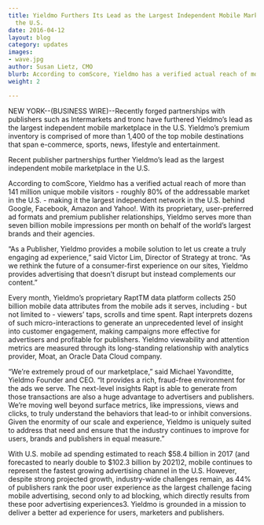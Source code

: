 ```yaml
---
title: Yieldmo Furthers Its Lead as the Largest Independent Mobile Marketplace in
  the U.S.
date: 2016-04-12
layout: blog
category: updates
images:
- wave.jpg
author: Susan Lietz, CMO
blurb: According to comScore, Yieldmo has a verified actual reach of more than 141 million unique mobile visitors - roughly 80% of the addressable market in the U.S. - making it the largest independent network in the U.S. behind Google, Facebook, Amazon and Yahoo
weight: 2

---
```

NEW YORK--(BUSINESS WIRE)--Recently forged partnerships with publishers such as Intermarkets and tronc have furthered Yieldmo’s lead as the largest independent mobile marketplace in the U.S. Yieldmo’s premium inventory is comprised of more than 1,400 of the top mobile destinations that span e-commerce, sports, news, lifestyle and entertainment.

Recent publisher partnerships further Yieldmo’s lead as the largest independent mobile marketplace in the U.S.

According to comScore, Yieldmo has a verified actual reach of more than 141 million unique mobile visitors - roughly 80% of the addressable market in the U.S. - making it the largest independent network in the U.S. behind Google, Facebook, Amazon and Yahoo!. With its proprietary, user-preferred ad formats and premium publisher relationships, Yieldmo serves more than seven billion mobile impressions per month on behalf of the world’s largest brands and their agencies.

“As a Publisher, Yieldmo provides a mobile solution to let us create a truly engaging ad experience,” said Victor Lim, Director of Strategy at tronc. “As we rethink the future of a consumer-first experience on our sites, Yieldmo provides advertising that doesn’t disrupt but instead complements our content.”

Every month, Yieldmo’s proprietary RaptTM data platform collects 250 billion mobile data attributes from the mobile ads it serves, including - but not limited to - viewers’ taps, scrolls and time spent. Rapt interprets dozens of such micro-interactions to generate an unprecedented level of insight into customer engagement, making campaigns more effective for advertisers and profitable for publishers. Yieldmo viewability and attention metrics are measured through its long-standing relationship with analytics provider, Moat, an Oracle Data Cloud company.

“We’re extremely proud of our marketplace,” said Michael Yavonditte, Yieldmo Founder and CEO. “It provides a rich, fraud-free environment for the ads we serve. The next-level insights Rapt is able to generate from those transactions are also a huge advantage to advertisers and publishers. We’re moving well beyond surface metrics, like impressions, views and clicks, to truly understand the behaviors that lead-to or inhibit conversions. Given the enormity of our scale and experience, Yieldmo is uniquely suited to address that need and ensure that the industry continues to improve for users, brands and publishers in equal measure.”

With U.S. mobile ad spending estimated to reach $58.4 billion in 2017 (and forecasted to nearly double to $102.3 billion by 2021)2, mobile continues to represent the fastest growing advertising channel in the U.S. However, despite strong projected growth, industry-wide challenges remain, as 44% of publishers rank the poor user experience as the largest challenge facing mobile advertising, second only to ad blocking, which directly results from these poor advertising experiences3. Yieldmo is grounded in a mission to deliver a better ad experience for users, marketers and publishers.